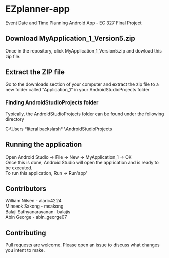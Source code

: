 # EZplanner-app
Event Date and Time Planning Android App - EC 327 Final Project

## Download MyApplication_1_Version5.zip
Once in the repository, click MyApplication_1_Version5.zip and dowload this zip file.


## Extract the ZIP file
Go to the downloads section of your computer and extract the zip file to a new folder called "Application_1" in your AndroidStudioProjects folder

### Finding AndroidStudioProjects folder
Typically, the AndroidStudioProjects folder can be found under the following directory</br>

C:\\Users \*literal backslash\* <usrname>\AndroidStudioProjects

## Running the application
Open Android Studio -> File -> New -> MyApplication_1 -> OK</br>
Once this is done, Android Studio will open the application and is ready to be executed.</br>
To run this application, Run -> Run'app'</br>

## Contributors
William Nilsen -  alaric4224</br>
Minseok Sakong -  msakong</br>
Balaji Sathyanarayanan- balajis</br>
Abin George - abin_george07

## Contributing
Pull requests are welcome. Please open an issue to discuss what changes you intent to make.
